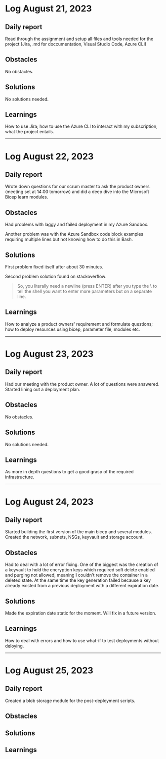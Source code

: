 # Log August 21, 2023


## Daily report
Read through the assignment and setup all files and tools needed for the project (Jira, .md for doccumentation, Visual Studio Code, Azure CLI)

## Obstacles
No obstacles.

## Solutions
No solutions needed.

## Learnings
How to use Jira; how to use the Azure CLI to interact with my subscription; what the project entails.

---

# Log August 22, 2023

## Daily report
Wrote down questions for our scrum master to ask the product owners (meeting set at 14:00 tomorrow) and did a deep dive into the Microsoft Bicep learn modules.

## Obstacles
Had problems with laggy and failed deployment in my Azure Sandbox.

Another problem was with the Azure Sandbox code block examples requiring multiple lines but not knowing how to do this in Bash.

## Solutions
First problem fixed itself after about 30 minutes.

Second problem solution found on stackoverflow:

> So, you literally need a newline (press ENTER) after you type the \ to tell the shell you want to enter more parameters but on a separate line.

## Learnings
How to analyze a product owners' requirement and formulate questions; how to deploy resources using bicep, parameter file, modules etc.

---

# Log August 23, 2023

## Daily report
Had our meeting with the product owner. A lot of questions were answered. Started lining out a deployment plan.

## Obstacles
No obstacles.

## Solutions
No solutions needed.

## Learnings
As more in depth questions to get a good grasp of the required infrastructure.

---

# Log August 24, 2023

## Daily report
Started building the first version of the main bicep and several modules. Created the network, subnets, NSGs, keyvault and storage account.

## Obstacles
Had to deal with a lot of error fixing. One of the biggest was the creation of a keyvault to hold the encryption keys which required soft delete enabled and purging not allowed, meaning I couldn't remove the container in a deleted state. At the same time the key generation failed because a key already existed from a previous deployment with a different expiration date.

## Solutions
Made the expiration date static for the moment. Will fix in a future version.

## Learnings
How to deal with errors and how to use what-if to test deployments without deloying.

---

# Log August 25, 2023

## Daily report
Created a blob storage module for the post-deployment scripts.

## Obstacles


## Solutions


## Learnings
